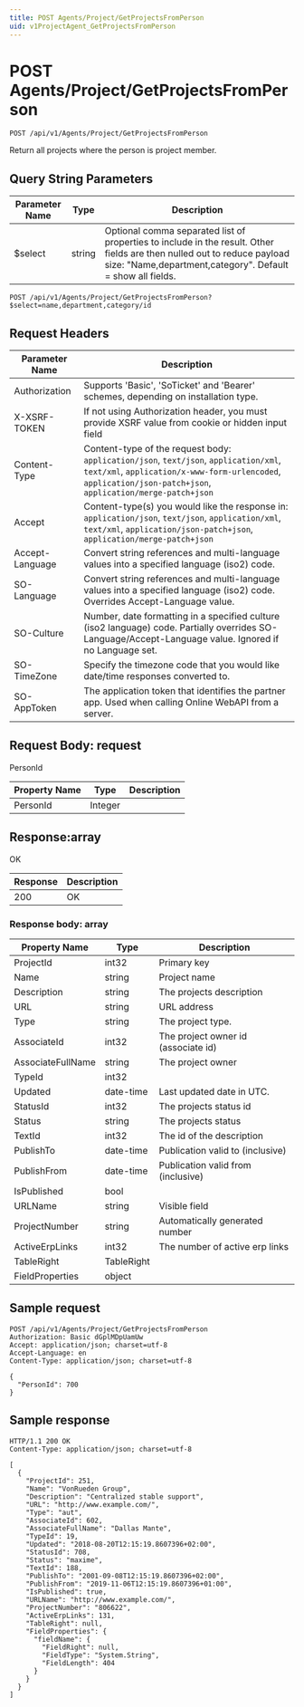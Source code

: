 ```yaml
---
title: POST Agents/Project/GetProjectsFromPerson
uid: v1ProjectAgent_GetProjectsFromPerson
---
```


# POST Agents/Project/GetProjectsFromPerson

```http
POST /api/v1/Agents/Project/GetProjectsFromPerson
```

Return all projects where the person is project member.







## Query String Parameters

| Parameter Name | Type |  Description |
|----------------|------|--------------|
| $select | string |  Optional comma separated list of properties to include in the result. Other fields are then nulled out to reduce payload size: "Name,department,category". Default = show all fields. |

```http
POST /api/v1/Agents/Project/GetProjectsFromPerson?$select=name,department,category/id
```


## Request Headers

| Parameter Name | Description |
|----------------|-------------|
| Authorization  | Supports 'Basic', 'SoTicket' and 'Bearer' schemes, depending on installation type. |
| X-XSRF-TOKEN   | If not using Authorization header, you must provide XSRF value from cookie or hidden input field |
| Content-Type | Content-type of the request body: `application/json`, `text/json`, `application/xml`, `text/xml`, `application/x-www-form-urlencoded`, `application/json-patch+json`, `application/merge-patch+json` |
| Accept         | Content-type(s) you would like the response in: `application/json`, `text/json`, `application/xml`, `text/xml`, `application/json-patch+json`, `application/merge-patch+json` |
| Accept-Language | Convert string references and multi-language values into a specified language (iso2) code. |
| SO-Language | Convert string references and multi-language values into a specified language (iso2) code. Overrides Accept-Language value. |
| SO-Culture | Number, date formatting in a specified culture (iso2 language) code. Partially overrides SO-Language/Accept-Language value. Ignored if no Language set. |
| SO-TimeZone | Specify the timezone code that you would like date/time responses converted to. |
| SO-AppToken | The application token that identifies the partner app. Used when calling Online WebAPI from a server. |

## Request Body: request 

PersonId 

| Property Name | Type |  Description |
|----------------|------|--------------|
| PersonId | Integer |  |

## Response:array

OK

| Response | Description |
|----------------|-------------|
| 200 | OK |

### Response body: array

| Property Name | Type |  Description |
|----------------|------|--------------|
| ProjectId | int32 | Primary key |
| Name | string | Project name |
| Description | string | The projects description |
| URL | string | URL address |
| Type | string | The project type. |
| AssociateId | int32 | The project owner id (associate id) |
| AssociateFullName | string | The project owner |
| TypeId | int32 |  |
| Updated | date-time | Last updated date  in UTC. |
| StatusId | int32 | The projects status id |
| Status | string | The projects status |
| TextId | int32 | The id of the description |
| PublishTo | date-time | Publication valid to (inclusive) |
| PublishFrom | date-time | Publication valid from (inclusive) |
| IsPublished | bool |  |
| URLName | string | Visible field |
| ProjectNumber | string | Automatically generated number |
| ActiveErpLinks | int32 | The number of active erp links |
| TableRight | TableRight |  |
| FieldProperties | object |  |

## Sample request

```http!
POST /api/v1/Agents/Project/GetProjectsFromPerson
Authorization: Basic dGplMDpUamUw
Accept: application/json; charset=utf-8
Accept-Language: en
Content-Type: application/json; charset=utf-8

{
  "PersonId": 700
}
```

## Sample response

```http_
HTTP/1.1 200 OK
Content-Type: application/json; charset=utf-8

[
  {
    "ProjectId": 251,
    "Name": "VonRueden Group",
    "Description": "Centralized stable support",
    "URL": "http://www.example.com/",
    "Type": "aut",
    "AssociateId": 602,
    "AssociateFullName": "Dallas Mante",
    "TypeId": 19,
    "Updated": "2018-08-20T12:15:19.8607396+02:00",
    "StatusId": 708,
    "Status": "maxime",
    "TextId": 188,
    "PublishTo": "2001-09-08T12:15:19.8607396+02:00",
    "PublishFrom": "2019-11-06T12:15:19.8607396+01:00",
    "IsPublished": true,
    "URLName": "http://www.example.com/",
    "ProjectNumber": "806622",
    "ActiveErpLinks": 131,
    "TableRight": null,
    "FieldProperties": {
      "fieldName": {
        "FieldRight": null,
        "FieldType": "System.String",
        "FieldLength": 404
      }
    }
  }
]
```